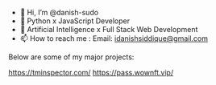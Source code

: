 - 👋 Hi, I’m @danish-sudo
- 👀 Python x JavaScript Developer
- 🌱 Artificial Intelligence x Full Stack Web Development 
- 📫 How to reach me : Email: idanishsiddique@gmail.com

Below are some of my major projects:

https://tminspector.com/
https://pass.wownft.vip/
<!---
danish-sudo/danish-sudo is a ✨ special ✨ repository because its `README.md` (this file) appears on your GitHub profile.
You can click the Preview link to take a look at your changes.
--->
